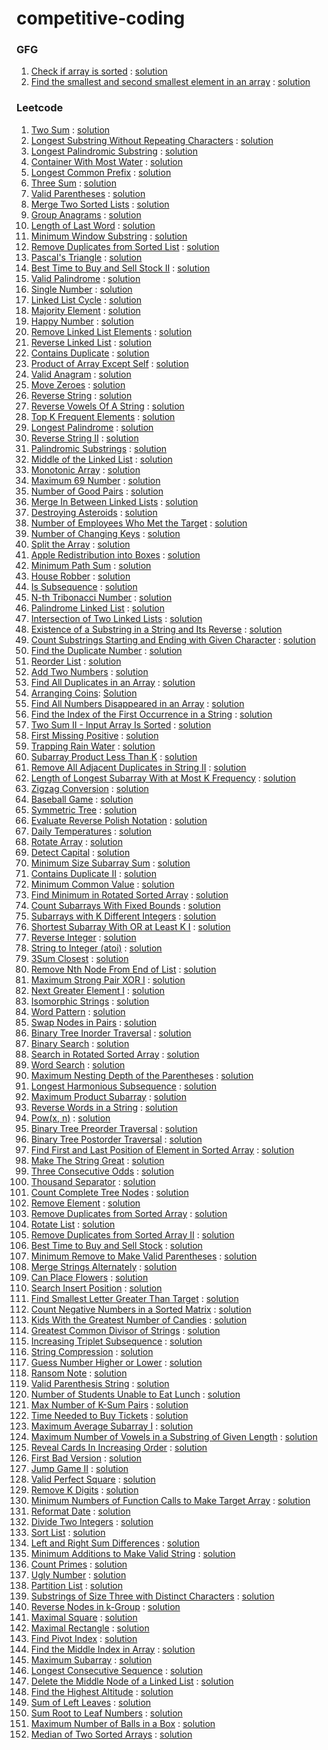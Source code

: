 ﻿# competitive-coding

### GFG
1. [Check if array is sorted](https://www.geeksforgeeks.org/problems/check-if-an-array-is-sorted0701/1) : [solution](gfg/CheckIfArrayIsSorted/)
2. [Find the smallest and second smallest element in an array](https://www.geeksforgeeks.org/problems/find-the-smallest-and-second-smallest-element-in-an-array3226/1) : [solution](gfg/FindTheSmallestAndSecondSmallestElementInAnArray/)

### Leetcode
1. [Two Sum](https://leetcode.com/problems/two-sum/) : [solution](leetcode/1_TwoSum)
2. [Longest Substring Without Repeating Characters](https://leetcode.com/problems/longest-substring-without-repeating-characters/) : [solution](leetcode/3_LongestSubstringWithoutRepeatingCharacters)
3. [Longest Palindromic Substring](https://leetcode.com/problems/longest-palindromic-substring/) : [solution](leetcode/5_LongestPalindromicSubstring)
4. [Container With Most Water](https://leetcode.com/problems/container-with-most-water/) : [solution](leetcode/11_ContainerWithMostWater)
5. [Longest Common Prefix](https://leetcode.com/problems/longest-common-prefix) : [solution](leetcode/14_LongestCommonPrefix)
6. [Three Sum](https://leetcode.com/problems/3sum/) : [solution](leetcode/15_3Sum)
7. [Valid Parentheses](https://leetcode.com/problems/valid-parentheses/) : [solution](leetcode/20_ValidParenthese)
8. [Merge Two Sorted Lists](https://leetcode.com/problems/merge-two-sorted-lists/) : [solution](leetcode/21_MergeTwoSortedLists/)
9. [Group Anagrams](https://leetcode.com/problems/group-anagrams/) : [solution](leetcode/49_groupAnagram)
10. [Length of Last Word](https://leetcode.com/problems/length-of-last-word/) : [solution](leetcode/58_LengthOfLastWord)
11. [Minimum Window Substring](https://leetcode.com/problems/minimum-window-substring/) : [solution](leetcode/76_Minimum%20WindowSubstring)
12. [Remove Duplicates from Sorted List](https://leetcode.com/problems/remove-duplicates-from-sorted-list/) : [solution](leetcode/83_RemoveDuplicatesFromSortedList/)
13. [Pascal's Triangle](https://leetcode.com/problems/pascals-triangle/) : [solution](leetcode/118_PascalsTriangle)
14. [Best Time to Buy and Sell Stock II](https://leetcode.com/problems/best-time-to-buy-and-sell-stock-ii/) : [solution](leetcode/122_BestTimeToBuyAndSellStockII)
15. [Valid Palindrome](https://leetcode.com/problems/valid-palindrome/) : [solution](leetcode/125_ValidPalindrome)
16. [Single Number](https://leetcode.com/problems/single-number/) : [solution](leetcode/136_SingleNumber)
17. [Linked List Cycle](https://leetcode.com/problems/linked-list-cycle/) : [solution](leetcode/141_LinkedListCycle/)
18. [Majority Element](https://leetcode.com/problems/majority-element) : [solution](leetcode/169_MajorityElement)
19. [Happy Number](https://leetcode.com/problems/happy-number/) : [solution](leetcode/202_HappyNumber)
20. [Remove Linked List Elements](https://leetcode.com/problems/remove-linked-list-elements/) : [solution](leetcode/203_RemoveLinkedListElements/)
21. [Reverse Linked List](https://leetcode.com/problems/reverse-linked-list/) : [solution](leetcode/206_ReverseLinkedList/)
22. [Contains Duplicate](https://leetcode.com/problems/contains-duplicate/) : [solution](leetcode/2126_DestroyingAsteroids/)
23. [Product of Array Except Self](https://leetcode.com/problems/product-of-array-except-self/) : [solution](leetcode/238_ProductOfArrayExceptSelf/)
24. [Valid Anagram](https://leetcode.com/problems/valid-anagram/) : [solution](leetcode/242_ValidAnagram/)
25. [Move Zeroes](https://leetcode.com/problems/move-zeroes) : [solution](leetcode/283_MoveZeroes)
26. [Reverse String](https://leetcode.com/problems/reverse-string/) : [solution](leetcode/344_ReverseString)
27. [Reverse Vowels Of A String](https://leetcode.com/problems/reverse-vowels-of-a-string) : [solution](leetcode/345_ReverseVowelsOfAString)
28. [Top K Frequent Elements](https://leetcode.com/problems/top-k-frequent-elements/) : [solution](leetcode/347_TopKFrequentElements/)
29. [Longest Palindrome](https://leetcode.com/problems/longest-palindrome/) : [solution](leetcode/409_LongestPalindrome/)
30. [Reverse String II](https://leetcode.com/problems/reverse-string-ii/) : [solution](leetcode/541_ReverseStringII)
31. [Palindromic Substrings](https://leetcode.com/problems/palindromic-substrings) : [solution](leetcode/647_PalindromicSubstrings)
32. [Middle of the Linked List](https://leetcode.com/problems/middle-of-the-linked-list/) : [solution](leetcode//876_MiddleOfTheLinkedList/)
33. [Monotonic Array](https://leetcode.com/problems/monotonic-array/) : [solution](leetcode/896_MonotonicArray)
34. [Maximum 69 Number](https://leetcode.com/problems/maximum-69-number/) : [solution](leetcode/1323_Maximum69Number/)
35. [Number of Good Pairs](https://leetcode.com/problems/number-of-good-pairs/) : [solution](leetcode/1512_NumberOfGoodPairs/)
36. [Merge In Between Linked Lists](https://leetcode.com/problems/merge-in-between-linked-lists/) : [solution](leetcode/1669_MergeInBetweenLinkedLists/)
37. [Destroying Asteroids](https://leetcode.com/problems/destroying-asteroids/) : [solution](leetcode/2126_DestroyingAsteroids/)
38. [Number of Employees Who Met the Target](https://leetcode.com/problems/number-of-employees-who-met-the-target/) : [solution](leetcode/2798_NumberOfEmployeesWhoMetTheTarget/)
39. [Number of Changing Keys](https://leetcode.com/problems/number-of-changing-keys/) : [solution](leetcode/3019_NumberOfChangingKeys/)
40. [Split the Array](https://leetcode.com/problems/split-the-array/) : [solution](leetcode/3046_SplitTheArray/)
41. [Apple Redistribution into Boxes](https://leetcode.com/problems/apple-redistribution-into-boxes/) : [solution](leetcode/3074_AppleRedistributionIntoBoxes/)
42. [Minimum Path Sum](https://leetcode.com/problems/minimum-path-sum/) : [solution](leetcode/64_MinimumPathSum/)
43. [House Robber](https://leetcode.com/problems/house-robber/) : [solution](leetcode/198_HouseRobber/)
44. [Is Subsequence](https://leetcode.com/problems/is-subsequence/) : [solution](leetcode/392_IsSubsequence/)
45. [N-th Tribonacci Number](https://leetcode.com/problems/n-th-tribonacci-number/) : [solution](leetcode/1137_N-thTribonacciNumber/)
46. [Palindrome Linked List](https://leetcode.com/problems/palindrome-linked-list/) : [solution](leetcode/234_PalindromeLinkedList/)
47. [Intersection of Two Linked Lists](https://leetcode.com/problems/intersection-of-two-linked-lists/) : [solution](leetcode/160_IntersectionOfTwoLinkedLists/)
48. [Existence of a Substring in a String and Its Reverse](https://leetcode.com/problems/existence-of-a-substring-in-a-string-and-its-reverse/) : [solution](leetcode/3083_ExistenceOfASubstringInAStringAndItsReverse/)
49. [Count Substrings Starting and Ending with Given Character](https://leetcode.com/problems/count-substrings-starting-and-ending-with-given-character/) : [solution](leetcode/3084_CountSubstringsStartingAndEndingWithGivenCharacter/)
50. [Find the Duplicate Number](https://leetcode.com/problems/find-the-duplicate-number/) : [solution](leetcode/287_FindTheDuplicateNumber/)
51. [Reorder List](https://leetcode.com/problems/reorder-list/) : [solution](leetcode/143_ReorderList/)
52. [Add Two Numbers](https://leetcode.com/problems/add-two-numbers/) : [solution](leetcode/2_AddTwoNumbers/)
53. [Find All Duplicates in an Array](https://leetcode.com/problems/find-all-duplicates-in-an-array/) : [solution](leetcode/442_FindAllDuplicatesInAnArray/)
54. [Arranging Coins](https://leetcode.com/problems/arranging-coins/): [Solution](leetcode/441_ArrangingCoins/)
55. [Find All Numbers Disappeared in an Array](https://leetcode.com/problems/find-all-numbers-disappeared-in-an-array/) : [solution](leetcode/448_FindAllNumbersDisappearedInAnArray/)
56. [Find the Index of the First Occurrence in a String](https://leetcode.com/problems/find-the-index-of-the-first-occurrence-in-a-string/) : [solution](leetcode/28_FindTheIndexOfTheFirstOccurrenceInAString/)
57. [Two Sum II - Input Array Is Sorted](https://leetcode.com/problems/two-sum-ii-input-array-is-sorted/) : [solution](leetcode/167_TwoSum_II_InputArrayIsSorted/)
58. [First Missing Positive](https://leetcode.com/problems/first-missing-positive/) : [solution](leetcode/41_FirstMissingPositive/)
59. [Trapping Rain Water](https://leetcode.com/problems/trapping-rain-water/) : [solution](leetcode/42_TrappingRainWater/)
60. [Subarray Product Less Than K](https://leetcode.com/problems/subarray-product-less-than-k) : [solution](leetcode/713_SubarrayProductLessThanK/)
61. [Remove All Adjacent Duplicates in String II](https://leetcode.com/problems/remove-all-adjacent-duplicates-in-string-ii/) : [solution](leetcode/1209_RemoveAllAdjacentDuplicatesInStringII/)
62. [Length of Longest Subarray With at Most K Frequency](https://leetcode.com/problems/length-of-longest-subarray-with-at-most-k-frequency) : [solution](leetcode/2958_LengthOfLongestSubarrayWithAtMostKFrequency/)
63. [Zigzag Conversion](https://leetcode.com/problems/zigzag-conversion/) : [solution](leetcode/6_ZigzagConversion)
64. [Baseball Game](https://leetcode.com/problems/baseball-game/) : [solution](leetcode/682_BaseballGame/)
65. [Symmetric Tree](https://leetcode.com/problems/symmetric-tree) : [solution](leetcode/101_SymmetricTree/)
66. [Evaluate Reverse Polish Notation](https://leetcode.com/problems/evaluate-reverse-polish-notation/) : [solution](leetcode/150_EvaluateReversePolishNotation/)
67. [Daily Temperatures](https://leetcode.com/problems/daily-temperatures/) : [solution](leetcode/739_DailyTemperatures/)
68. [Rotate Array](https://leetcode.com/problems/rotate-array/description) : [solution](leetcode/189_RotateArray)
69. [Detect Capital](https://leetcode.com/problems/detect-capital/) : [solution](leetcode/520_DetectCapital/)
70. [Minimum Size Subarray Sum](https://leetcode.com/problems/minimum-size-subarray-sum/) : [solution](leetcode/209_MinimiumSizeSubarraySum/)
71. [Contains Duplicate II](https://leetcode.com/problems/contains-duplicate-ii/) : [solution](leetcode/219_ContainsDuplicateII/)
72. [Minimum Common Value](https://leetcode.com/problems/minimum-common-value/) : [solution](leetcode/2540_MinimiumCommonValue/)
73. [Find Minimum in Rotated Sorted Array](https://leetcode.com/problems/find-minimum-in-rotated-sorted-array/) : [solution](leetcode/153_FindMinimiumInRotatedSortedArray/)
74. [Count Subarrays With Fixed Bounds](https://leetcode.com/problems/count-subarrays-with-fixed-bounds/) : [solution](leetcode/2444_CountSubarraysWithFixedBounds/)
75. [Subarrays with K Different Integers](https://leetcode.com/problems/subarrays-with-k-different-integers) : [solution](leetcode/992_SubarraysWithKDifferentIntegers/)
76. [Shortest Subarray With OR at Least K I]() : [solution](leetcode/3095_ShortestSubarrayWithORAtLeastKI/)
77. [Reverse Integer](https://leetcode.com/problems/reverse-integer/) : [solution](leetcode/7_ReverseInteger/)
78. [String to Integer (atoi)](https://leetcode.com/problems/string-to-integer-atoi/) : [solution](leetcode/8_StringToInteger(atoi)/)
79. [3Sum Closest](https://leetcode.com/problems/3sum-closest/) : [solution](leetcode/16_3SumClosest/)
80. [Remove Nth Node From End of List](https://leetcode.com/problems/remove-nth-node-from-end-of-list/) : [solution](leetcode/19_RemoveNthNodeFromEndOfList/)
81. [Maximum Strong Pair XOR I](https://leetcode.com/problems/maximum-strong-pair-xor-i/) : [solution](leetcode/2932_MaximumStrongPairXOR_I/)
82. [Next Greater Element I](https://leetcode.com/problems/next-greater-element-i/) : [solution](leetcode/496_NextGreaterElementI/)
83. [Isomorphic Strings](https://leetcode.com/problems/isomorphic-strings/) : [solution](leetcode/205_IsomorphicStrings/)
84. [Word Pattern](https://leetcode.com/problems/word-pattern/) : [solution](leetcode/290_WordPattern/)
85. [Swap Nodes in Pairs](https://leetcode.com/problems/swap-nodes-in-pairs/) : [solution](leetcode/24_SwapNodesInPairs/)
86. [Binary Tree Inorder Traversal](https://leetcode.com/problems/binary-tree-inorder-traversal/) : [solution](leetcode/94_BinaryTreeInorderTraversal/)
87. [Binary Search](https://leetcode.com/problems/binary-search/) : [solution](leetcode/704_BinarySearch/)
88. [Search in Rotated Sorted Array](https://leetcode.com/problems/search-in-rotated-sorted-array/) : [solution](leetcode/33_SearchInRotatedSortedArray/)
89. [Word Search](https://leetcode.com/problems/word-search) : [solution](leetcode/79_WordSearch/)
90. [Maximum Nesting Depth of the Parentheses](https://leetcode.com/problems/maximum-nesting-depth-of-the-parentheses/) : [solution](leetcode/1614_MaximumNestingDepthOfTheParentheses/)
91. [Longest Harmonious Subsequence](https://leetcode.com/problems/longest-harmonious-subsequence/) : [solution](leetcode/594_LongestHarmoniousSubsequence/)
92. [Maximum Product Subarray](https://leetcode.com/problems/maximum-product-subarray/) : [solution](leetcode/152_MaximumProductSubarray/)
93. [Reverse Words in a String](https://leetcode.com/problems/reverse-words-in-a-string) : [solution](leetcode/151_ReverseWordsInAString/)
94. [Pow(x, n)](https://leetcode.com/problems/powx-n/) : [solution](leetcode/50_Pow(x,%20n)/)
95. [Binary Tree Preorder Traversal](https://leetcode.com/problems/binary-tree-preorder-traversal/) : [solution](leetcode/144_BinaryTreePreorderTraversal/)
96. [Binary Tree Postorder Traversal](https://leetcode.com/problems/binary-tree-postorder-traversal/) : [solution](leetcode/145_BinaryTreePostorderTraversal/)
97. [Find First and Last Position of Element in Sorted Array](https://leetcode.com/problems/find-first-and-last-position-of-element-in-sorted-array/) : [solution](leetcode/34_FindFirstAndLastPositionOfElementInSortedArray/)
98. [Make The String Great](https://leetcode.com/problems/make-the-string-great/) : [solution](leetcode/1544_MakeTheStringGreat)
99. [Three Consecutive Odds](https://leetcode.com/problems/three-consecutive-odds/) : [solution](leetcode/1550_ThreeConsecutiveOdds/)
100. [Thousand Separator](https://leetcode.com/problems/thousand-separator) : [solution](leetcode/1556_ThousandSeparator/)
101. [Count Complete Tree Nodes](https://leetcode.com/problems/count-complete-tree-nodes/) : [solution](leetcode/222_CountCompleteTreeNodes/)
102. [Remove Element](https://leetcode.com/problems/remove-element/) : [solution](leetcode/27_RemoveElement/)
103. [Remove Duplicates from Sorted Array](https://leetcode.com/problems/remove-duplicates-from-sorted-array) : [solution](leetcode/26_RemoveDuplicatesFromSortedArray/)
104. [Rotate List](https://leetcode.com/problems/rotate-list/) : [solution](leetcode/61_RotateList/)
105. [Remove Duplicates from Sorted Array II](https://leetcode.com/problems/remove-duplicates-from-sorted-array-ii) : [solution](leetcode/80_RemoveDuplicatesFromSortedArrayII/)
106. [Best Time to Buy and Sell Stock](https://leetcode.com/problems/best-time-to-buy-and-sell-stock) : [solution](leetcode/121_BestTimeToBuyAndSellStock/) 
107. [Minimum Remove to Make Valid Parentheses](https://leetcode.com/problems/minimum-remove-to-make-valid-parentheses) : [solution](leetcode/1249_MinimumRemoveToMakeValidParentheses/)
108. [Merge Strings Alternately](https://leetcode.com/problems/merge-strings-alternately) : [solution](leetcode/1768_MergeStringsAlternately/)
109. [Can Place Flowers](https://leetcode.com/problems/can-place-flowers) : [solution](leetcode/605_CanPlaceFlowers/)
110. [Search Insert Position](https://leetcode.com/problems/search-insert-position/) : [solution](leetcode/35_SearchInsertPosition/)
111. [Find Smallest Letter Greater Than Target](https://leetcode.com/problems/find-smallest-letter-greater-than-target/) : [solution](leetcode/744_FindSmallestLetterGreaterThanTarget/)
112. [Count Negative Numbers in a Sorted Matrix](https://leetcode.com/problems/count-negative-numbers-in-a-sorted-matrix) : [solution](leetcode/1351_CountNegativeNumbersInASortedMatrix/)
113. [Kids With the Greatest Number of Candies](https://leetcode.com/problems/kids-with-the-greatest-number-of-candies) : [solution](leetcode/1431_KidsWithTheGreatestNumberOfCandies/)
114. [Greatest Common Divisor of Strings](https://leetcode.com/problems/greatest-common-divisor-of-strings/) : [solution](leetcode/1071_GreatestCommonDivisorOfStrings/)
115. [Increasing Triplet Subsequence](https://leetcode.com/problems/increasing-triplet-subsequence) : [solution](leetcode/334_IncreasingTripletSubsequence/)
116. [String Compression](https://leetcode.com/problems/string-compression/description) : [solution](leetcode/443_StringCompression/)
117. [Guess Number Higher or Lower](https://leetcode.com/problems/guess-number-higher-or-lower) : [solution](leetcode/374_GuessNumberHigherOrLower/)
118. [Ransom Note](https://leetcode.com/problems/ransom-note) : [solution](leetcode/383_RansomNote/)
119. [Valid Parenthesis String](https://leetcode.com/problems/valid-parenthesis-string/) : [solution](leetcode/678_ValidParenthesisString/)
120. [Number of Students Unable to Eat Lunch](https://leetcode.com/problems/number-of-students-unable-to-eat-lunch) : [solution](leetcode/1700_NumberOfStudentsUnableToEatLunch/)
121. [Max Number of K-Sum Pairs](https://leetcode.com/problems/max-number-of-k-sum-pairs) : [solution](leetcode/1679_MaxNumberOfK-SumPairs/)
122. [Time Needed to Buy Tickets](https://leetcode.com/problems/time-needed-to-buy-tickets) : [solution](leetcode/2073_TimeNeededToBuyTickets/)
123. [Maximum Average Subarray I](https://leetcode.com/problems/maximum-average-subarray-i) : [solution](leetcode/643_MaximumAverageSubarrayI/)
124. [Maximum Number of Vowels in a Substring of Given Length](https://leetcode.com/problems/maximum-number-of-vowels-in-a-substring-of-given-length) : [solution](leetcode/1456_MaximumNumberOfVowelsInASubstringOfGivenLength/)
125. [Reveal Cards In Increasing Order](https://leetcode.com/problems/reveal-cards-in-increasing-order/) : [solution](leetcode/950_RevealCardsInIncreasingOrder/)
126. [First Bad Version](https://leetcode.com/problems/first-bad-version) : [solution](leetcode/278_FirstBadVersion/)
127. [ Jump Game II](https://leetcode.com/problems/jump-game-ii/description/) : [solution](leetcode/45_JumpGameII/) 
128. [Valid Perfect Square](https://leetcode.com/problems/valid-perfect-square) : [solution](leetcode/367_ValidPerfectSquare/)
129. [Remove K Digits](https://leetcode.com/problems/remove-k-digits) : [solution](leetcode/402_RemoveKDigits/)
130. [Minimum Numbers of Function Calls to Make Target Array](https://leetcode.com/problems/minimum-numbers-of-function-calls-to-make-target-array) : [solution](/leetcode/1558_MinimumNumbersOfFunctionCallsToMakeTargetArray/)
131. [Reformat Date](https://leetcode.com/problems/reformat-date/description/) : [solution](leetcode/1507_ReformatDate/)
132. [Divide Two Integers](https://leetcode.com/problems/divide-two-integers/) : [solution](leetcode/29_DivideTwoIntegers/)
133. [Sort List](https://leetcode.com/problems/sort-list) : [solution](leetcode/148_SortList/)
134. [Left and Right Sum Differences](https://leetcode.com/problems/left-and-right-sum-differences/) : [solution](leetcode/2574_LeftAndRightSumDifferences/)
135. [Minimum Additions to Make Valid String](https://leetcode.com/problems/minimum-additions-to-make-valid-string) : [solution](leetcode/2645_MinimumAdditionsToMakeValidString/)
136. [Count Primes](https://leetcode.com/problems/count-primes) : [solution](leetcode/204_CountPrimes/)
137. [Ugly Number](https://leetcode.com/problems/ugly-number/) : [solution](leetcode/263_UglyNumber/)
138. [Partition List](https://leetcode.com/problems/partition-list/) : [solution](leetcode/86_PartitionList/)
139. [Substrings of Size Three with Distinct Characters](https://leetcode.com/problems/substrings-of-size-three-with-distinct-characters) : [solution](leetcode/1876_SubstringsOfSizeThreeWithDistinctCharacters/)
140. [Reverse Nodes in k-Group](https://leetcode.com/problems/reverse-nodes-in-k-group) : [solution](leetcode/25_ReverseNodesInK-Group/)
141. [Maximal Square](https://leetcode.com/problems/maximal-square) : [solution](leetcode/221_MaximalSquare/)
142. [Maximal Rectangle](https://leetcode.com/problems/maximal-rectangle) : [solution](leetcode/85_MaximalRectangle/)
143. [Find Pivot Index](https://leetcode.com/problems/find-pivot-index) : [solution](leetcode/724_FindPivotIndex/)
144. [Find the Middle Index in Array](https://leetcode.com/problems/find-the-middle-index-in-array/) : [solution](leetcode/1991_FindTheMiddleIndexInArray/)
145. [Maximum Subarray](https://leetcode.com/problems/maximum-subarray/) : [solution](leetcode/53_MaximumSubarray/)
146. [Longest Consecutive Sequence](https://leetcode.com/problems/longest-consecutive-sequence) : [solution](leetcode/128_LongestConsecutiveSequence/)
147. [Delete the Middle Node of a Linked List](https://leetcode.com/problems/delete-the-middle-node-of-a-linked-list) : [solution](leetcode/2095_DeleteTheMiddleNodeOfALinkedList/)
148. [Find the Highest Altitude](https://leetcode.com/problems/find-the-highest-altitude) : [solution](leetcode/1732_FindTheHighestAltitude/)
149. [Sum of Left Leaves](https://leetcode.com/problems/sum-of-left-leaves) : [solution](leetcode/404_SumOfLeftLeaves/)
150. [Sum Root to Leaf Numbers](https://leetcode.com/problems/sum-root-to-leaf-numbers) : [solution](leetcode/129_SumRootToLeafNumbers/)
151. [Maximum Number of Balls in a Box](https://leetcode.com/problems/maximum-number-of-balls-in-a-box/) : [solution](leetcode/1742_MaximumNumberOfBallsInABox/)
152. [Median of Two Sorted Arrays](https://leetcode.com/problems/median-of-two-sorted-arrays/) : [solution](leetcode/4_MedianOfTwoSortedArrays/)